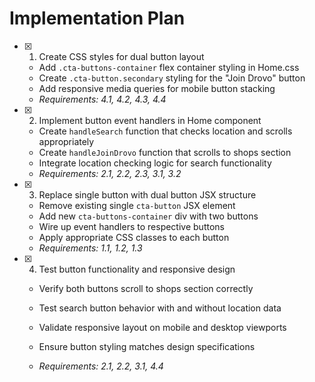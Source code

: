 # Implementation Plan

- [x] 1. Create CSS styles for dual button layout

  - Add `.cta-buttons-container` flex container styling in Home.css
  - Create `.cta-button.secondary` styling for the "Join Drovo" button
  - Add responsive media queries for mobile button stacking
  - _Requirements: 4.1, 4.2, 4.3, 4.4_

- [x] 2. Implement button event handlers in Home component

  - Create `handleSearch` function that checks location and scrolls appropriately
  - Create `handleJoinDrovo` function that scrolls to shops section
  - Integrate location checking logic for search functionality
  - _Requirements: 2.1, 2.2, 2.3, 3.1, 3.2_

- [x] 3. Replace single button with dual button JSX structure

  - Remove existing single `cta-button` JSX element
  - Add new `cta-buttons-container` div with two buttons
  - Wire up event handlers to respective buttons
  - Apply appropriate CSS classes to each button
  - _Requirements: 1.1, 1.2, 1.3_

- [x] 4. Test button functionality and responsive design

  - Verify both buttons scroll to shops section correctly
  - Test search button behavior with and without location data

  - Validate responsive layout on mobile and desktop viewports
  - Ensure button styling matches design specifications
  - _Requirements: 2.1, 2.2, 3.1, 4.4_
